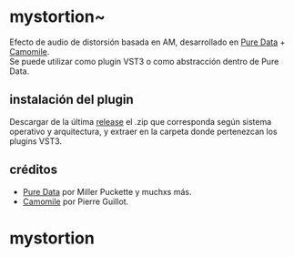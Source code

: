 # mystortion~
Efecto de audio de distorsión basada en AM, desarrollado en [Pure Data](https://github.com/pure-data/pure-data) + [Camomile](https://github.com/pierreguillot/Camomile).  
Se puede utilizar como plugin VST3 o como abstracción dentro de Pure Data.

## instalación del plugin
Descargar de la última [release](https://github.com/martindylan/mystortion/releases) el .zip que corresponda según sistema operativo y arquitectura, y extraer en la carpeta donde pertenezcan los plugins VST3.

## créditos
- [Pure Data](https://github.com/pure-data/pure-data) por Miller Puckette y muchxs más.
- [Camomile](https://github.com/pierreguillot/Camomile) por Pierre Guillot.
# mystortion
